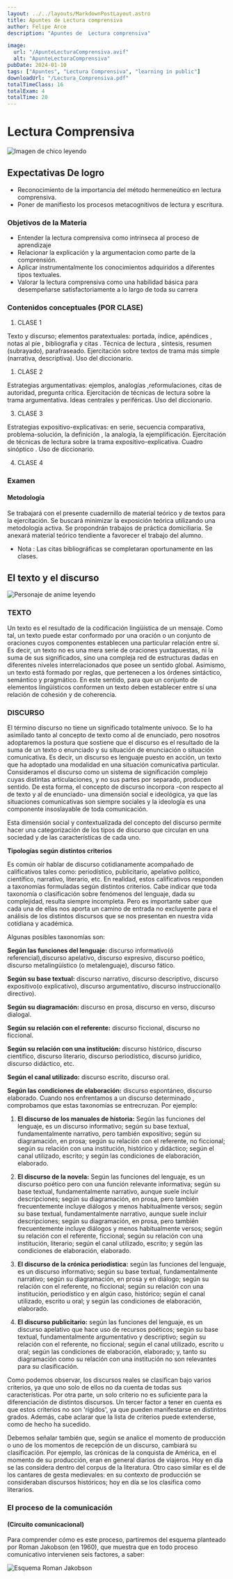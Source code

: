 ```yaml
---
layout: ../../layouts/MarkdownPostLayout.astro
title: Apuntes de Lectura comprensiva
author: Felipe Arce
description: "Apuntes de  Lectura comprensiva"

image:
  url: "/ApunteLecturaComprensiva.avif"
  alt: "ApunteLecturaComprensiva"
pubDate: 2024-01-10
tags: ["Apuntes", "Lectura Comprensiva", "learning in public"]
downloadUrl: "/Lectura_Comprensiva.pdf"
totalTimeClass: 16
totalExam: 4
totalTime: 20
---
```


# Lectura Comprensiva

<img src="/ChicoLeyendo.avif" alt="Imagen de chico leyendo">


## Expectativas De logro

- Reconocimiento de la importancia del método hermeneútico en lectura comprensiva.
- Poner de manifiesto los procesos metacognitivos de lectura y escritura.

### Objetivos de la Materia

- Entender la lectura comprensiva como intrinseca al proceso de aprendizaje
- Relacionar la explicación y la argumentacion como parte de la comprensión.
- Aplicar instrumentalmente los conocimientos adquiridos a diferentes tipos textuales.
- Valorar la lectura comprensiva como una habilidad básica para desempeñarse satisfactoriamente a lo largo de toda su carrera

### Contenidos conceptuales (POR CLASE)

1. <p class="underline  font-bold">CLASE 1</p>

Texto y discurso; elementos paratextuales: portada, índice, apéndices , notas al píe , bibliografia y citas . Técnica de lectura , síntesis, resumen (subrayado), parafraseado. Ejercitación sobre textos de trama más simple (narrativa, descriptiva). Uso del diccionario.

1. <p class="underline  font-bold">CLASE 2</p>

Estrategias argumentativas: ejemplos, analogías ,reformulaciones, citas de autoridad, pregunta crítica.
Ejercitación de técnicas de lectura sobre la trama argumentativa. Ideas centrales y periféricas. Uso del diccionario.

3. <p class="underline  font-bold">CLASE 3</p>

Estrategias expositivo-explicativas: en serie, secuencia comparativa, problema-solución, la definición , la analogía, la ejemplificación. Ejercitación de técnicas de lectura sobre la trama expositivo-explicativa. Cuadro sinóptico . Uso de diccionario.

4. <p class="underline  font-bold">CLASE 4</p>

### Examen

#### Metodología

Se trabajará con el presente cuadernillo de material teórico y de textos para la ejercitación. Se buscará minimizar la exposición teórica utilizando una metodología activa. Se propondrán trabajos de práctica domiciliaria. Se anexará material teórico tendiente a favorecer el trabajo del alumno.

- Nota : Las citas bibliográficas se completaran oportunamente en las clases.

<h2 class="text-center underline ">El texto y el discurso</h2>

<img src="/AnimeLeyendo.avif" alt="Personaje de anime leyendo">


### TEXTO

Un texto es el resultado de la codificación lingüística de un mensaje. Como tal, un texto puede estar conformado por una oración o un conjunto de oraciones cuyos componentes establecen una particular relación entre sí. Es decir, un texto no es una mera serie de oraciones yuxtapuestas, ni la suma de sus significados, sino una compleja red de estructuras dadas en diferentes niveles interrelacionados que posee un sentido global. Asimismo, un texto está formado por reglas, que pertenecen a los órdenes sintáctico, semántico y pragmático. En este sentido, para que un conjunto de elementos lingüísticos conformen un texto deben establecer entre sí una relación de cohesión y de coherencia.

### DISCURSO


El término discurso no tiene un significado totalmente unívoco. Se lo ha asimilado tanto al concepto de texto como al de enunciado, pero nosotros adoptaremos la postura que sostiene que el discurso es el resultado de la suma de un texto o enunciado y su situación de enunciación o situación comunicativa. Es decir, un discurso es lenguaje puesto en acción, un texto que ha adoptado una modalidad en una situación comunicativa particular. Consideramos el discurso como un sistema de significación complejo cuyas distintas articulaciones, y no sus partes por separado, producen sentido. De esta forma, el concepto de discurso incorpora -con respecto al de texto y al de enunciado- una dimensión social e ideológica, ya que las situaciones comunicativas son siempre sociales y la ideología es una componente insoslayable de toda comunicación.

Esta dimensión social y contextualizada del concepto del discurso permite hacer una categorización de los tipos de discurso que circulan en una sociedad y de las características de cada uno.

**Tipologías según distintos criterios**

Es común oír hablar de discurso cotidianamente acompañado de calificativos tales como: periodístico, publicitario, apelativo político, científico, narrativo, literario, etc. En realidad, estos calificativos responden a taxonomías formuladas según distintos criterios. Cabe indicar que toda taxonomía o clasificación sobre fenómenos del lenguaje, dada su complejidad, resulta siempre incompleta. Pero es importante saber que cada una de ellas nos aporta un camino de entrada no excluyente para el análisis de los distintos discursos que se nos presentan en nuestra vida cotidiana y académica.

Algunas posibles taxonomías son:

**Según las funciones del lenguaje:** discurso informativo(ó referencial),discurso apelativo, discurso expresivo, discurso poético, discurso metalingüístico (o metalenguaje), discurso fático.

**Según su base textual:** discurso narrativo, discurso descriptivo, discurso expositivo(o explicativo), discurso argumentativo, discurso instruccional(o directivo).

**Según su diagramación:** discurso en prosa, discurso en verso, discurso dialogal.

**Según su relación con el referente:** discurso ficcional, discurso no ficcional.

**Según su relación con una institución:** discurso histórico, discurso científico, discurso literario, discurso periodístico, discurso jurídico, discurso didáctico, etc.

**Según el canal utilizado:** discurso escrito, discurso oral.

**Según las condiciones de elaboración:** discurso espontáneo, discurso elaborado. Cuando nos enfrentamos a un discurso determinado , comprobamos que estas taxonomías se entrecruzan.
Por ejemplo:

1. **El discurso de los manuales de historia:** Según las funciones del lenguaje, es un discurso informativo; según su base textual, fundamentalmente narrativo, pero también expositivo; según su diagramación, en prosa; según su relación con el referente, no ficcional; según su relación con una institución, histórico y didáctico; según el canal utilizado, escrito; y según las condiciones de elaboración, elaborado.

2. **El discurso de la novela:** Según las funciones del lenguaje, es un discurso poético pero con una función relevante informativa; según su base textual, fundamentalmente narrativo, aunque suele incluir descripciones; según su diagramación, en prosa, pero también frecuentemente incluye diálogos y menos habitualmente versos; según su base textual, fundamentalmente narrativo, aunque suele incluir descripciones; según su diagramación, en prosa, pero también frecuentemente incluye diálogos y menos habitualmente versos; según su relación con el referente, ficcional; según su relación con una institución, literario; según el canal utilizado, escrito; y según las condiciones de elaboración, elaborado.

3. **El discurso de la crónica periodística:** según las funciones del lenguaje, es un discurso informativo; según su base textual, fundamentalmente narrativo; según su diagramación, en prosa y en diálogo; según su relación con el referente, no ficcional; según su relación con una institución, periodístico y en algún caso, histórico; según el canal utilizado, escrito u oral; y según las condiciones de elaboración, elaborado.

4. **El discurso publicitario:** según las funciones del lenguaje, es un discurso apelativo que hace uso de recursos poéticos; según su base textual, fundamentalmente argumentativo y descriptivo; según su relación con el referente, no ficcional; según el canal utilizado, escrito u oral; según las condiciones de elaboración, elaborado; y, tanto su diagramación como su relación con una institución no son relevantes para su clasificación.


Como podemos observar, los discursos reales se clasifican bajo varios criterios, ya que uno solo de ellos no da cuenta de todas sus características. Por otra parte, un solo criterio no es suficiente para la diferenciación de distintos discursos. Un tercer factor a tener en cuenta es que estos criterios no son 'rígidos', ya que pueden manifestarse en distintos grados. Además, cabe aclarar que la lista de criterios puede extenderse, como de hecho ha sucedido.

Debemos señalar también que, según se analice el momento de producción o uno de los momentos de recepción de un discurso, cambiará su clasificación. Por ejemplo, las crónicas de la conquista de América, en el momento de su producción, eran en general diarios de viajeros. Hoy en día se las considera dentro del corpus de la literatura. Otro caso similar es el de los cantares de gesta medievales: en su contexto de producción se consideraban discursos históricos; hoy en día se los clasifica como literarios.

<h3 class="text-center underline mb-0">El proceso de la comunicación</h3>
<h4 class="text-block text-center ">(Circuito comunicacional)</h4>

Para comprender cómo es este proceso, partiremos del esquema planteado por Roman Jakobson (en 1960), que muestra que en todo proceso comunicativo intervienen seis factores, a saber:

<img src="/EsquemaRomanJakobson.avif" alt="Esquema Roman Jakobson">